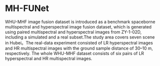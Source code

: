 # MH-FUNet
WHU-MHF image fusion dataset is introduced as a benchmark spaceborne multispectral and hyperspectral image fusion dataset, which is generated using paired multispectral and hyperspectral images from ZY-1-02D, including a simulated and a real subset.The study area covers seven scene in Hubei。The real-data experiment consisted of LR hyperspectral images and HR multispectral images with the ground sample distance of 30–10 m, respectively. The whole WHU-MHF dataset consists of six pairs of LR hyperspectral and HR multispectral images.
